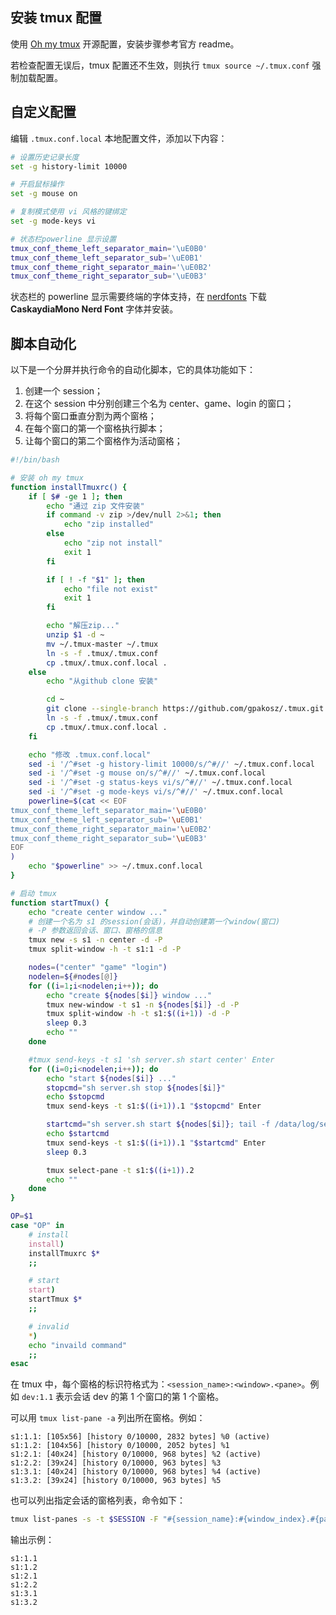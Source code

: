 ## 安装 tmux 配置

使用 [Oh my tmux](https://github.com/gpakosz/.tmux) 开源配置，安装步骤参考官方 readme。

若检查配置无误后，tmux 配置还不生效，则执行 `tmux source ~/.tmux.conf` 强制加载配置。

## 自定义配置

编辑 `.tmux.conf.local` 本地配置文件，添加以下内容：

```bash
# 设置历史记录长度
set -g history-limit 10000

# 开启鼠标操作
set -g mouse on

# 复制模式使用 vi 风格的键绑定
set -g mode-keys vi

# 状态栏powerline 显示设置
tmux_conf_theme_left_separator_main='\uE0B0'
tmux_conf_theme_left_separator_sub='\uE0B1'
tmux_conf_theme_right_separator_main='\uE0B2'
tmux_conf_theme_right_separator_sub='\uE0B3'
```

状态栏的 powerline 显示需要终端的字体支持，在 [nerdfonts](https://www.nerdfonts.com/font-downloads) 下载 **CaskaydiaMono Nerd Font** 字体并安装。

## 脚本自动化

以下是一个分屏并执行命令的自动化脚本，它的具体功能如下：

1. 创建一个 session；
2. 在这个 session 中分别创建三个名为 center、game、login 的窗口；
3. 将每个窗口垂直分割为两个窗格；
4. 在每个窗口的第一个窗格执行脚本；
5. 让每个窗口的第二个窗格作为活动窗格；

```bash
#!/bin/bash

# 安装 oh my tmux
function installTmuxrc() {
    if [ $# -ge 1 ]; then
        echo "通过 zip 文件安装"
        if command -v zip >/dev/null 2>&1; then
            echo "zip installed"
        else
            echo "zip not install"
            exit 1
        fi

        if [ ! -f "$1" ]; then
            echo "file not exist"
            exit 1
        fi

        echo "解压zip..."
        unzip $1 -d ~
        mv ~/.tmux-master ~/.tmux
        ln -s -f .tmux/.tmux.conf
        cp .tmux/.tmux.conf.local .
    else
        echo "从github clone 安装"

        cd ~
        git clone --single-branch https://github.com/gpakosz/.tmux.git
        ln -s -f .tmux/.tmux.conf
        cp .tmux/.tmux.conf.local .
    fi

    echo "修改 .tmux.conf.local"
    sed -i '/^#set -g history-limit 10000/s/^#//' ~/.tmux.conf.local
    sed -i '/^#set -g mouse on/s/^#//' ~/.tmux.conf.local
    sed -i '/^#set -g status-keys vi/s/^#//' ~/.tmux.conf.local
    sed -i '/^#set -g mode-keys vi/s/^#//' ~/.tmux.conf.local
    powerline=$(cat << EOF
tmux_conf_theme_left_separator_main='\uE0B0'
tmux_conf_theme_left_separator_sub='\uE0B1'
tmux_conf_theme_right_separator_main='\uE0B2'
tmux_conf_theme_right_separator_sub='\uE0B3'
EOF
)
    echo "$powerline" >> ~/.tmux.conf.local
}

# 启动 tmux
function startTmux() {
    echo "create center window ..."
    # 创建一个名为 s1 的session(会话)，并自动创建第一个window(窗口)
    # -P 参数返回会话、窗口、窗格的信息
    tmux new -s s1 -n center -d -P
    tmux split-window -h -t s1:1 -d -P

    nodes=("center" "game" "login")
    nodelen=${#nodes[@]}
    for ((i=1;i<nodelen;i++)); do
        echo "create ${nodes[$i]} window ..."
        tmux new-window -t s1 -n ${nodes[$i]} -d -P
        tmux split-window -h -t s1:$((i+1)) -d -P
        sleep 0.3
        echo ""
    done

    #tmux send-keys -t s1 'sh server.sh start center' Enter
    for ((i=0;i<nodelen;i++)); do
        echo "start ${nodes[$i]} ..."
        stopcmd="sh server.sh stop ${nodes[$i]}"
        echo $stopcmd
        tmux send-keys -t s1:$((i+1)).1 "$stopcmd" Enter

        startcmd="sh server.sh start ${nodes[$i]}; tail -f /data/log/server_${nodes[$i]}/skynet-$(date +"%Y-%m-%d").log"
        echo $startcmd
        tmux send-keys -t s1:$((i+1)).1 "$startcmd" Enter
        sleep 0.3

        tmux select-pane -t s1:$((i+1)).2
        echo ""
    done
}

OP=$1
case "OP" in
    # install
    install)
    installTmuxrc $*
    ;;

    # start
    start)
    startTmux $*
    ;;

    # invalid
    *)
    echo "invaild command"
    ;;
esac

```

在 tmux 中，每个窗格的标识符格式为：`<session_name>:<window>.<pane>`。例如 `dev:1.1` 表示会话 dev 的第 1 个窗口的第 1 个窗格。

可以用 `tmux list-pane -a` 列出所在窗格。例如：

```
s1:1.1: [105x56] [history 0/10000, 2832 bytes] %0 (active)
s1:1.2: [104x56] [history 0/10000, 2052 bytes] %1
s1:2.1: [40x24] [history 0/10000, 968 bytes] %2 (active)
s1:2.2: [39x24] [history 0/10000, 963 bytes] %3
s1:3.1: [40x24] [history 0/10000, 968 bytes] %4 (active)
s1:3.2: [39x24] [history 0/10000, 963 bytes] %5
```

也可以列出指定会话的窗格列表，命令如下：

```bash
tmux list-panes -s -t $SESSION -F "#{session_name}:#{window_index}.#{pane_index}"
```

输出示例：

```
s1:1.1
s1:1.2
s1:2.1
s1:2.2
s1:3.1
s1:3.2
```
